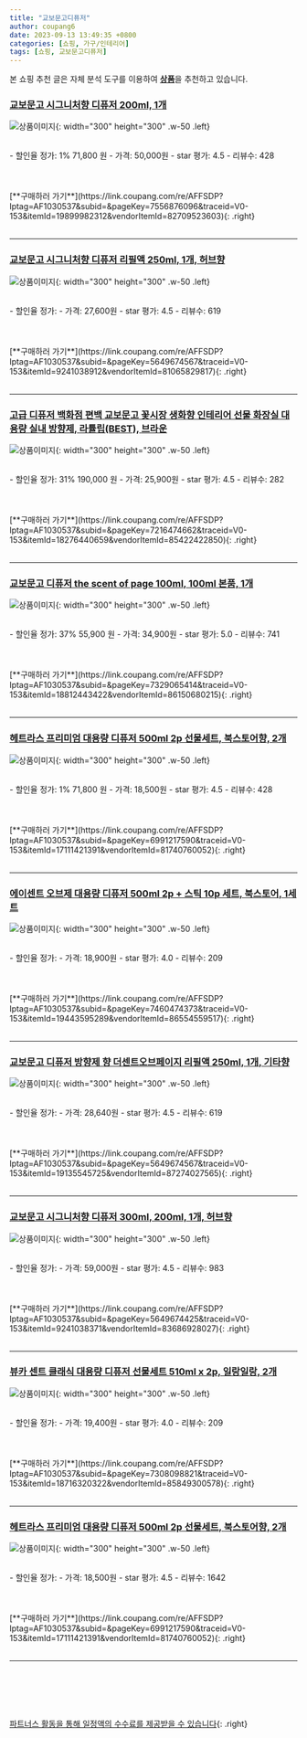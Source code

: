 ```yaml
---
title: "교보문고디퓨저"
author: coupang6
date: 2023-09-13 13:49:35 +0800
categories: [쇼핑, 가구/인테리어]
tags: [쇼핑, 교보문고디퓨저]
---
```


본 쇼핑 추천 글은 자체 분석 도구를 이용하여 [**상품**](https://link.coupang.com/a/bao1ui)을 추천하고 있습니다.

### [교보문고 시그니처향 디퓨저 200ml, 1개](https://link.coupang.com/re/AFFSDP?lptag=AF1030537&subid=&pageKey=7556876096&traceid=V0-153&itemId=19899982312&vendorItemId=82709523603)

![상품이미지](https://thumbnail6.coupangcdn.com/thumbnails/remote/230x230ex/image/vendor_inventory/3904/7b3693c81eb2645ee2dac4cc985240557e0589c15aa6a5079b3ad9892caf.png){: width="300" height="300" .w-50 .left}


<br>
- 할인율 정가: 1%  71,800   원
- 가격: 50,000원
- star 평가: 4.5
- 리뷰수: 428
<br>
<br>
<br>
<br>
[**구매하러 가기**](https://link.coupang.com/re/AFFSDP?lptag=AF1030537&subid=&pageKey=7556876096&traceid=V0-153&itemId=19899982312&vendorItemId=82709523603){: .right}
<br>
<br>

---

### [교보문고 시그니처향 디퓨저 리필액 250ml, 1개, 허브향](https://link.coupang.com/re/AFFSDP?lptag=AF1030537&subid=&pageKey=5649674567&traceid=V0-153&itemId=9241038912&vendorItemId=81065829817)

![상품이미지](https://thumbnail10.coupangcdn.com/thumbnails/remote/230x230ex/image/vendor_inventory/eacb/085059b78d49c5a26ca953e0e0a7b309e581644b5c35cce7d79febef684c.png){: width="300" height="300" .w-50 .left}


<br>
- 할인율 정가: 
- 가격: 27,600원
- star 평가: 4.5
- 리뷰수: 619
<br>
<br>
<br>
<br>
[**구매하러 가기**](https://link.coupang.com/re/AFFSDP?lptag=AF1030537&subid=&pageKey=5649674567&traceid=V0-153&itemId=9241038912&vendorItemId=81065829817){: .right}
<br>
<br>

---

### [고급 디퓨저 백화점 편백 교보문고 꽃시장 생화향 인테리어 선물 화장실 대용량 실내 방향제, 라튤립(BEST), 브라운](https://link.coupang.com/re/AFFSDP?lptag=AF1030537&subid=&pageKey=7216474662&traceid=V0-153&itemId=18276440659&vendorItemId=85422422850)

![상품이미지](https://thumbnail9.coupangcdn.com/thumbnails/remote/230x230ex/image/vendor_inventory/206a/a0264313831ef347c330611c626cc84540e6ea9857622b2cb02a8b3cd621.jpg){: width="300" height="300" .w-50 .left}


<br>
- 할인율 정가: 31%  190,000   원
- 가격: 25,900원
- star 평가: 4.5
- 리뷰수: 282
<br>
<br>
<br>
<br>
[**구매하러 가기**](https://link.coupang.com/re/AFFSDP?lptag=AF1030537&subid=&pageKey=7216474662&traceid=V0-153&itemId=18276440659&vendorItemId=85422422850){: .right}
<br>
<br>

---

### [교보문고 디퓨저 the scent of page 100ml, 100ml 본품, 1개](https://link.coupang.com/re/AFFSDP?lptag=AF1030537&subid=&pageKey=7329065414&traceid=V0-153&itemId=18812443422&vendorItemId=86150680215)

![상품이미지](https://thumbnail10.coupangcdn.com/thumbnails/remote/230x230ex/image/vendor_inventory/d217/6b99dbccdaabeb3abbefc17394d00a79af76369111c4c2e5a2f16845efae.png){: width="300" height="300" .w-50 .left}


<br>
- 할인율 정가: 37%  55,900   원
- 가격: 34,900원
- star 평가: 5.0
- 리뷰수: 741
<br>
<br>
<br>
<br>
[**구매하러 가기**](https://link.coupang.com/re/AFFSDP?lptag=AF1030537&subid=&pageKey=7329065414&traceid=V0-153&itemId=18812443422&vendorItemId=86150680215){: .right}
<br>
<br>

---

### [헤트라스 프리미엄 대용량 디퓨저 500ml 2p 선물세트, 북스토어향, 2개](https://link.coupang.com/re/AFFSDP?lptag=AF1030537&subid=&pageKey=6991217590&traceid=V0-153&itemId=17111421391&vendorItemId=81740760052)

![상품이미지](https://thumbnail10.coupangcdn.com/thumbnails/remote/230x230ex/image/rs_quotation_api/drfyuhxj/30b4cc1e3fc2430e80da96a8353df125.jpg){: width="300" height="300" .w-50 .left}


<br>
- 할인율 정가: 1%  71,800   원
- 가격: 18,500원
- star 평가: 4.5
- 리뷰수: 428
<br>
<br>
<br>
<br>
[**구매하러 가기**](https://link.coupang.com/re/AFFSDP?lptag=AF1030537&subid=&pageKey=6991217590&traceid=V0-153&itemId=17111421391&vendorItemId=81740760052){: .right}
<br>
<br>

---

### [에이센트 오브제 대용량 디퓨저 500ml 2p + 스틱 10p 세트, 북스토어, 1세트](https://link.coupang.com/re/AFFSDP?lptag=AF1030537&subid=&pageKey=7460474373&traceid=V0-153&itemId=19443595289&vendorItemId=86554559517)

![상품이미지](https://thumbnail6.coupangcdn.com/thumbnails/remote/230x230ex/image/retail/images/637648608026431-4ba23f1a-7142-4901-852e-ef455c9aa88d.jpg){: width="300" height="300" .w-50 .left}


<br>
- 할인율 정가: 
- 가격: 18,900원
- star 평가: 4.0
- 리뷰수: 209
<br>
<br>
<br>
<br>
[**구매하러 가기**](https://link.coupang.com/re/AFFSDP?lptag=AF1030537&subid=&pageKey=7460474373&traceid=V0-153&itemId=19443595289&vendorItemId=86554559517){: .right}
<br>
<br>

---

### [교보문고 디퓨저 방향제 향 더센트오브페이지 리필액 250ml, 1개, 기타향](https://link.coupang.com/re/AFFSDP?lptag=AF1030537&subid=&pageKey=5649674567&traceid=V0-153&itemId=19135545725&vendorItemId=87274027565)

![상품이미지](https://thumbnail10.coupangcdn.com/thumbnails/remote/230x230ex/image/vendor_inventory/eacb/085059b78d49c5a26ca953e0e0a7b309e581644b5c35cce7d79febef684c.png){: width="300" height="300" .w-50 .left}


<br>
- 할인율 정가: 
- 가격: 28,640원
- star 평가: 4.5
- 리뷰수: 619
<br>
<br>
<br>
<br>
[**구매하러 가기**](https://link.coupang.com/re/AFFSDP?lptag=AF1030537&subid=&pageKey=5649674567&traceid=V0-153&itemId=19135545725&vendorItemId=87274027565){: .right}
<br>
<br>

---

### [교보문고 시그니처향 디퓨저 300ml, 200ml, 1개, 허브향](https://link.coupang.com/re/AFFSDP?lptag=AF1030537&subid=&pageKey=5649674425&traceid=V0-153&itemId=9241038371&vendorItemId=83686928027)

![상품이미지](https://thumbnail7.coupangcdn.com/thumbnails/remote/230x230ex/image/vendor_inventory/c94f/a28e2d22a7a05b91bcfe1ab0d35d29275664e6e7151f62894d69d266ca18.jpg){: width="300" height="300" .w-50 .left}


<br>
- 할인율 정가: 
- 가격: 59,000원
- star 평가: 4.5
- 리뷰수: 983
<br>
<br>
<br>
<br>
[**구매하러 가기**](https://link.coupang.com/re/AFFSDP?lptag=AF1030537&subid=&pageKey=5649674425&traceid=V0-153&itemId=9241038371&vendorItemId=83686928027){: .right}
<br>
<br>

---

### [뷰카 센트 클래식 대용량 디퓨저 선물세트 510ml x 2p, 일랑일랑, 2개](https://link.coupang.com/re/AFFSDP?lptag=AF1030537&subid=&pageKey=7308098821&traceid=V0-153&itemId=18716320322&vendorItemId=85849300578)

![상품이미지](https://thumbnail7.coupangcdn.com/thumbnails/remote/230x230ex/image/retail/images/283467352450777-054a5fe6-be42-4c08-a494-def0695eb94b.jpg){: width="300" height="300" .w-50 .left}


<br>
- 할인율 정가: 
- 가격: 19,400원
- star 평가: 4.0
- 리뷰수: 209
<br>
<br>
<br>
<br>
[**구매하러 가기**](https://link.coupang.com/re/AFFSDP?lptag=AF1030537&subid=&pageKey=7308098821&traceid=V0-153&itemId=18716320322&vendorItemId=85849300578){: .right}
<br>
<br>

---

### [헤트라스 프리미엄 대용량 디퓨저 500ml 2p 선물세트, 북스토어향, 2개](https://link.coupang.com/re/AFFSDP?lptag=AF1030537&subid=&pageKey=6991217590&traceid=V0-153&itemId=17111421391&vendorItemId=81740760052)

![상품이미지](https://thumbnail10.coupangcdn.com/thumbnails/remote/230x230ex/image/rs_quotation_api/drfyuhxj/30b4cc1e3fc2430e80da96a8353df125.jpg){: width="300" height="300" .w-50 .left}


<br>
- 할인율 정가: 
- 가격: 18,500원
- star 평가: 4.5
- 리뷰수: 1642
<br>
<br>
<br>
<br>
[**구매하러 가기**](https://link.coupang.com/re/AFFSDP?lptag=AF1030537&subid=&pageKey=6991217590&traceid=V0-153&itemId=17111421391&vendorItemId=81740760052){: .right}
<br>
<br>

---
<br><br><br><br><br> [파트너스 활동을 통해 일정액의 수수료를 제공받을 수 있습니다](https://link.coupang.com/a/bao1ui){: .right}